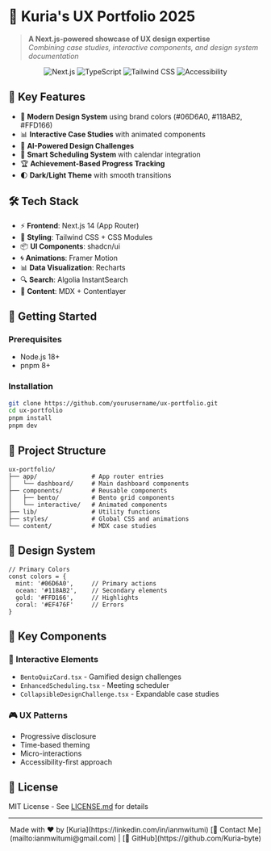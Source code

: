 # 🚀 Kuria's UX Portfolio 2025

> **A Next.js-powered showcase of UX design expertise**  
> *Combining case studies, interactive components, and design system documentation*

<div align="center">
  <img src="https://img.shields.io/badge/Next.js-14.2-000000?style=flat&logo=nextdotjs" alt="Next.js">
  <img src="https://img.shields.io/badge/TypeScript-5.0-3178C6?style=flat&logo=typescript" alt="TypeScript">
  <img src="https://img.shields.io/badge/Tailwind_CSS-3.4-06B6D4?style=flat&logo=tailwindcss" alt="Tailwind CSS">
  <img src="https://img.shields.io/badge/Accessibility-AAA-FFD166?logo=accessibility" alt="Accessibility">
</div>

## 🌟 Key Features

- 🎨 **Modern Design System** using brand colors (#06D6A0, #118AB2, #FFD166)
- 📊 **Interactive Case Studies** with animated components
- 🧠 **AI-Powered Design Challenges**
- 📅 **Smart Scheduling System** with calendar integration
- 🏆 **Achievement-Based Progress Tracking**
- 🌓 **Dark/Light Theme** with smooth transitions

## 🛠 Tech Stack

- ⚡ **Frontend**: Next.js 14 (App Router)
- 🎨 **Styling**: Tailwind CSS + CSS Modules
- 📦 **UI Components**: shadcn/ui
- 🌀 **Animations**: Framer Motion
- 📊 **Data Visualization**: Recharts
- 🔍 **Search**: Algolia InstantSearch
- 📝 **Content**: MDX + Contentlayer

## 🚀 Getting Started

### Prerequisites
- Node.js 18+
- pnpm 8+

### Installation
```bash
git clone https://github.com/yourusername/ux-portfolio.git
cd ux-portfolio
pnpm install
pnpm dev
```

## 📂 Project Structure

```
ux-portfolio/
├── app/               # App router entries
│   └── dashboard/     # Main dashboard components
├── components/        # Reusable components
│   ├── bento/         # Bento grid components
│   └── interactive/   # Animated components
├── lib/               # Utility functions
├── styles/            # Global CSS and animations
└── content/           # MDX case studies
```

## 🎨 Design System

```tsx
// Primary Colors
const colors = {
  mint: '#06D6A0',     // Primary actions
  ocean: '#118AB2',    // Secondary elements
  gold: '#FFD166',     // Highlights
  coral: '#EF476F'     // Errors
}
```

## 🤖 Key Components

### 🧩 Interactive Elements
- `BentoQuizCard.tsx` - Gamified design challenges
- `EnhancedScheduling.tsx` - Meeting scheduler
- `CollapsibleDesignChallenge.tsx` - Expandable case studies

### 🎮 UX Patterns
- Progressive disclosure
- Time-based theming
- Micro-interactions
- Accessibility-first approach

## 📜 License

MIT License - See [LICENSE.md](LICENSE.md) for details

---

<div align="center">
  Made with ❤️ by [Kuria](https://linkedin.com/in/ianmwitumi)  
  [📧 Contact Me](mailto:ianmwitumi@gmail.com) | [🐙 GitHub](https://github.com/Kuria-byte)
</div>
